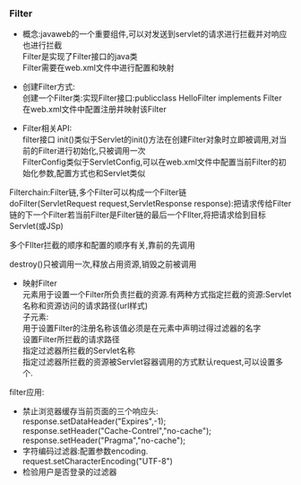 ### Filter
* 概念:javaweb的一个重要组件,可以对发送到servlet的请求进行拦截并对响应也进行拦截  
Filter是实现了Filter接口的java类  
Filter需要在web.xml文件中进行配置和映射  

* 创建Filter方式:  
创建一个Filter类:实现Filter接口:publicclass HelloFilter implements Filter
在web.xml文件中配置注册并映射该Filter  

* Filter相关API:  
filter接口  init()类似于Servlet的init()方法在创建Filter对象时立即被调用,对当前的Filter进行初始化,只被调用一次  
FilterConfig类似于ServletConfig,可以在web.xml文件中配置当前Filter的初始化参数,配置方式也和Servlet类似  

Filterchain:Filter链,多个Filter可以构成一个Filter链  
doFilter(ServletRequest request,ServletResponse response):把请求传给Filter链的下一个Filter若当前Filter是Filter链的最后一个FIlter,将把请求给到目标Servlet(或JSp)

多个FIlter拦截的顺序和<FIlter-mapping>配置的顺序有关,靠前的先调用  

destroy()只被调用一次,释放占用资源,销毁之前被调用  

* 映射Filter  
<Filter-mapping>元素用于设置一个Filter所负责拦截的资源.有两种方式指定拦截的资源:Servlet名称和资源访问的请求路径(url样式)  
子元素:  
<Filter-name>用于设置Filter的注册名称该值必须是在<filter>元素中声明过得过滤器的名字  
<url-pattern>设置Filter所拦截的请求路径  
<servlet-name>指定过滤器所拦截的Servlet名称  
<dispatcher>指定过滤器所拦截的资源被Servlet容器调用的方式默认request,可以设置多个.   

filter应用:  
* 禁止浏览器缓存当前页面的三个响应头:  
response.setDataHeader("Expires",-1);  
response.setHeader("Cache-Contrel","no-cache");  
response.setHeader("Pragma","no-cache");  
* 字符编码过滤器:配置参数encoding.  
request.setCharacterEncoding("UTF-8")  
* 检验用户是否登录的过滤器  
